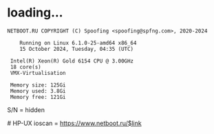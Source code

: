 # loading...
```
NETBOOT.RU COPYRIGHT (C) Spoofing <spoofing@spfng.com>, 2020-2024

	Running on Linux 6.1.0-25-amd64 x86_64
	15 October 2024, Tuesday, 04:35 (UTC)

 Intel(R) Xeon(R) Gold 6154 CPU @ 3.00GHz
 18 core(s)
 VMX-Virtualisation

 Memory size: 125Gi
 Memory used: 3.8Gi
 Memory free: 121Gi
```
S/N = hidden

\# HP-UX ioscan = https://www.netboot.ru/$link
